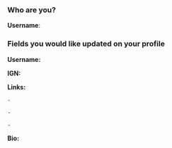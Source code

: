 ### Who are you?
**Username**:

### Fields you would like updated on your profile
**Username:**

**IGN:**

**Links:**  

    -

    -

    -

**Bio:**
